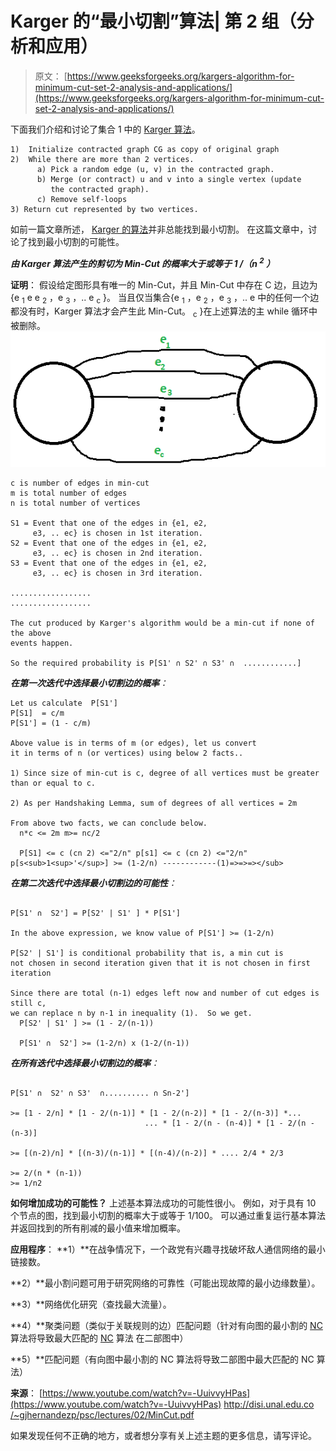 # Karger 的“最小切割”算法| 第 2 组（分析和应用）

> 原文： [https://www.geeksforgeeks.org/kargers-algorithm-for-minimum-cut-set-2-analysis-and-applications/](https://www.geeksforgeeks.org/kargers-algorithm-for-minimum-cut-set-2-analysis-and-applications/)

下面我们介绍和讨论了集合 1 中的 [Karger 算法](https://www.geeksforgeeks.org/kargers-algorithm-for-minimum-cut-set-1-introduction-and-implementation/)。

```
1)  Initialize contracted graph CG as copy of original graph
2)  While there are more than 2 vertices.
      a) Pick a random edge (u, v) in the contracted graph.
      b) Merge (or contract) u and v into a single vertex (update 
         the contracted graph).
      c) Remove self-loops
3) Return cut represented by two vertices.
```

如前一篇文章所述， [Karger 的算法](https://www.geeksforgeeks.org/kargers-algorithm-for-minimum-cut-set-1-introduction-and-implementation/)并非总能找到最小切割。 在这篇文章中，讨论了找到最小切割的可能性。

***由 Karger 算法产生的剪切为 Min-Cut 的概率大于或等于 1 /（n <sup>2</sup> ）***

**证明**：
假设给定图形具有唯一的 Min-Cut，并且 Min-Cut 中存在 C 边，且边为{e <sub>1</sub> e e <sub>2</sub> ，e <sub>3</sub> ，.. e <sub>c</sub> }。 当且仅当集合{e <sub>1</sub> ，e <sub>2</sub> ，e <sub>3</sub> ，.. e 中的任何一个边都没有时，Karger 算法才会产生此 Min-Cut。 <sub>c</sub> }在上述算法的主 while 循环中被删除。
[![KargerProbability](img/e8d8284397f976edd3dbeee36b304968.png)](https://media.geeksforgeeks.org/wp-content/cdn-uploads/KargerProbability.png)

```
c is number of edges in min-cut
m is total number of edges
n is total number of vertices

S1 = Event that one of the edges in {e1, e2, 
     e3, .. ec} is chosen in 1st iteration.
S2 = Event that one of the edges in {e1, e2, 
     e3, .. ec} is chosen in 2nd iteration.
S3 = Event that one of the edges in {e1, e2, 
     e3, .. ec} is chosen in 3rd iteration.

..................
..................

The cut produced by Karger's algorithm would be a min-cut if none of the above
events happen.

So the required probability is P[S1' ∩ S2' ∩ S3' ∩  ............]
```

***在第一次迭代中选择最小切割边的概率**：*

```
Let us calculate  P[S1']
P[S1]  = c/m
P[S1'] = (1 - c/m)

Above value is in terms of m (or edges), let us convert 
it in terms of n (or vertices) using below 2 facts.. 

1) Since size of min-cut is c, degree of all vertices must be greater 
than or equal to c. 

2) As per Handshaking Lemma, sum of degrees of all vertices = 2m

From above two facts, we can conclude below.
  n*c <= 2m m>= nc/2

  P[S1] <= c (cn 2) <="2/n" p[s1] <= c (cn 2) <="2/n" p[s<sub>1<sup>'</sup>] >= (1-2/n) ------------(1)=>=>=></sub>
```

***在第二次迭代中选择最小切割边的可能性**：*

```

P[S1' ∩  S2'] = P[S2' | S1' ] * P[S1']

In the above expression, we know value of P[S1'] >= (1-2/n)

P[S2' | S1'] is conditional probability that is, a min cut is 
not chosen in second iteration given that it is not chosen in first iteration

Since there are total (n-1) edges left now and number of cut edges is still c,
we can replace n by n-1 in inequality (1).  So we get.
  P[S2' | S1' ] >= (1 - 2/(n-1)) 

  P[S1' ∩  S2'] >= (1-2/n) x (1-2/(n-1))
```

***在所有迭代中选择最小切割边的概率**：*

```

P[S1' ∩  S2' ∩ S3'  ∩.......... ∩ Sn-2']

>= [1 - 2/n] * [1 - 2/(n-1)] * [1 - 2/(n-2)] * [1 - 2/(n-3)] *...
                              ... * [1 - 2/(n - (n-4)] * [1 - 2/(n - (n-3)]

>= [(n-2)/n] * [(n-3)/(n-1)] * [(n-4)/(n-2)] * .... 2/4 * 2/3

>= 2/(n * (n-1))
>= 1/n2 
```

**如何增加成功的可能性？**
上述基本算法成功的可能性很小。 例如，对于具有 10 个节点的图，找到最小切割的概率大于或等于 1/100。 可以通过重复运行基本算法并返回找到的所有削减的最小值来增加概率。

**应用程序**：
**1）**在战争情况下，一个政党有兴趣寻找破坏敌人通信网络的最小链接数。

**2）**最小割问题可用于研究网络的可靠性（可能出现故障的最小边缘数量）。

**3）**网络优化研究（查找最大流量）。

**4）**聚类问题（类似于关联规则的边）匹配问题（针对有向图的最小割的 [NC](https://en.wikipedia.org/wiki/NC_%28complexity%29) 算法将导致最大匹配的 [NC](https://en.wikipedia.org/wiki/NC_%28complexity%29) 算法 在二部图中）

**5）**匹配问题（有向图中最小割的 NC 算法将导致二部图中最大匹配的 NC 算法）

**来源**：
[https://www.youtube.com/watch?v=-UuivvyHPas](https://www.youtube.com/watch?v=-UuivvyHPas)
[http://disi.unal.edu.co /~gjhernandezp/psc/lectures/02/MinCut.pdf]( http://disi.unal.edu.co/~gjhernandezp/psc/lectures/02/MinCut.pdf)

如果发现任何不正确的地方，或者想分享有关上述主题的更多信息，请写评论。

